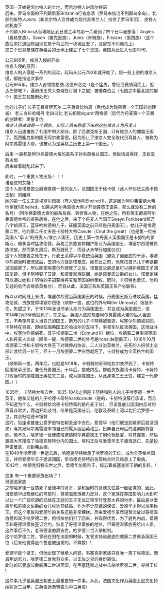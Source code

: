 英国一开始是凯尔特人的土地，而凯尔特人讲凯尔特语\
后来，罗马帝国的不列颠尼亚Britannia行省崩溃（罗马未统治不列颠岛全岛），北部的皮特人picts（和凯尔特人合并成为现代苏格兰人）挡住了罗马军团），皮特人趁机南下\
不列颠人Briton从低地地区到日德兰半岛那一片雇佣了四个日耳曼部落：Angles（盎格鲁族），Saxon（撒克逊族），Jutes（朱特族），Frisians（里西族）（这个族后来打道回府回现在属于荷兰的一块地区去了，没留在不列颠岛上）\
这三个日耳曼族在英格兰的土地上建立了七个王国，英国从此进入七国时代\

公元865年，维京入侵的开始\
维京入侵的原因：\
维京人的入侵是一系列的活动，起码从公元793年就开始了，但一般上说的维京入侵，都是指这次事件\
公元865年，维京人首领拉格纳.洛德布洛克（是个猛男，曾经沿赛纳河而上，抵达巴黎城下，逼迫法王秃头查理签订城下之盟）被诺森伯兰（七国之中最北边的那个）国王艾拉酷刑处死\

他的儿子们 长子无骨者伊瓦尔 二子勇者比约恩（后代成为瑞典第一个王国的创建者）  老三白衫哈福丹 老四乌比 老五蛇眼sigurdr西格德（后代为丹麦第一个王朝的创建者）发誓复仇\
*维京人很难说是一个民族，实际上后来称留下来的这些维京人为丹麦人*\
维京人迅速摧毁了七国中的大部分，除了西塞克斯王国，只有维京人的傀儡王国了。而西塞克斯的国王阿尔弗雷德，因为阻止了维京人完全取代日耳曼人，被称为阿尔弗雷德大帝，也被认为是英格兰历史上第一个国王。\

后来 一直都是阿尔弗雷德大帝的直系子孙当英格兰国王，但俗话说得好，王权没有永恒\
后来故事就乱起来了\

此时，一个重要人物出场！！！\
诺曼底的艾娃！\
这个人是诺曼底公爵理查德一世的女儿，法国国王于格卡佩（此人开创法兰西卡佩王朝）的姐妹\
她的第一任丈夫是埃塞尔烈德（有人管他叫Ehelred II，这是因为阿尔弗雷德大帝他爹就叫Ehelred，如果从阿尔弗雷德大帝才开始算英王谱系，那么就没有二世的名号）（阿尔弗雷德大帝的直系后裔，转折性人物，在他之前，所有英王都是阿尔弗雷德大帝的直系后裔，在他之后，来了个丹麦人当国王Sweyn Forkbeard斯万八字胡须王，蓝牙哈拉德的儿子，征服英国之前已经是丹麦国王），她儿子是埃德蒙二世，他的第二任丈夫是卡努特大帝Canute（Cnut the great）（也是第一位被英国人“承认”的丹麦人/维京人国王，历史上第一位丹麦人英国国王是卡努特的爹斯万，他爹当时猛攻伦敦，英格兰贵族宣称拥护斯万为英国国王，埃塞尔烈德被贵族流放，然而第五周后，斯万就死了，而且从未举行加冕仪式）\
这个人的重要之处在于，丹麦王系得以平稳统治英国（避免了诺曼底的干涉，埃塞尔烈德当时被流放后，去的地方就是诺曼底，而在此之前，他就把自己儿子老婆都送回娘家了，所以即使埃塞尔烈德死了之后，诺曼底公爵还是可以拥护英国王子回国复辟，但卡努特娶了艾娃，和诺曼家族联姻，她是诺曼底公爵的女儿，诺曼家族可以通过她和卡努特的子嗣获得丹麦和英国的继承权，同时，卡努特也承诺，他和艾娃的后代会继承英格兰），而且从此，法国王系和英国王系产生联系\

所以从时间线上来讲，埃塞尔烈德当英国国王的时候，丹麦国王斯万进攻英国，猛攻伦敦，贵族觉得埃塞尔烈德（顺带一提，这位的外号叫the Unready）抵挡不住，失望之下，于1013年圣诞节承认斯万为英国国王，并且成为英国国王，但1014年2月3号他就死了，在之后，英国人依然想要阿尔弗雷德大帝的后人当国王，不希望丹麦人当自己的国王，斯万的儿子卡努特被驱逐，埃塞尔烈德被迎回，卡努特在哥哥，即继任瑞典国王的哈拉尔的支持下，率领军队反攻英国，这场战斗中，埃塞尔烈德病死，其子埃德蒙二世（Edmund II）继位，埃德蒙二世率领英国人和丹麦人血战（顺带一提，埃德蒙二世的外号是Ironside刚勇王），1016年10月埃德蒙二世和卡努特大帝签下对赌停战协议，二人分治英格兰，先死的人把领土全部让渡给另一位王，但十一月埃德蒙二世突然就死了，卡努特成为全英格兰的国王。\
（顺带再一提，两年后，也就是1018年，卡努特的哥哥哈拉尔突然死了，卡努特回国继承王位，兼任丹麦国王。十年后，挪威内乱，挪威贵族邀请卡努特，卡努特打败当时的挪威国王奥拉夫二世，成为挪威国王，从此身兼三王王位，建立一代帝国。）\

1035年，卡努特大帝去世，1035-1040之间是卡努特和别人的儿子哈罗德一世当英王，他和艾娃的儿子哈德卡纽特hardicanute（是的，卡努特没履行承诺，而且不知道为什么，卡努特给哈德卡钮特留的是丹麦王位），但诺曼底公国国内反对的声音非常大，两边开始谈判，结果是英国分治，伦敦及泰晤士河以北归哈罗德一世，其余归哈德卡钮特\
这时，恰逢诺曼底公爵罗伯特在朝圣途中去世。爱德华（他们被送到娘家后就没回来）与其兄阿尔弗雷德率领自己的扈从返回英格兰，投奔自己母后的温彻斯特宫廷。但不久，哈罗德一世便盛情邀请阿尔弗雷德王子到伦敦赴宴，将其谋害，然后裹挟大军攫取了哈德克努特分内的国土。埃玛王后与爱德华王子渡海逃亡，先是投奔诺曼底，次到弗兰德。\
在1040年哈罗德一世逝去后，哈德克努特继承了哈罗德的王位，成为全英格兰国王，并将爱德华王子邀请回国，但哈德克努特前往英格兰时已经患上了重病。1042年，哈德克努特去世之后，爱德华加冕称王，标志着威塞克斯王朝的复辟。\

这里 有一个重要家族出场了！\
哥德温家族\
之前哈罗德一世搞死了爱德华的哥哥，是和当时的哥德文伯爵一起密谋的，因此，当爱德华出现继位的可能时，哥德温家族极力反对，这个家族在英国影响力大到可以让一个广受欢迎的已经在王庭的王子无法正常举行登基大典的地步，最后是以爱德华和哥德文伯爵的女儿埃迪莎结婚，作为不计前嫌的保证，爱德华才得以加冕称王。但这个家族和爱德华的关系还是非常糟糕。后来爱德华虽然短暂流放过哥德温伯爵和其子哈罗德二世，但很快他们打了回来，并取得优势，为了避免内战，爱德华和哥德温家族签订合约，恢复了哥德温家族的地位，但哥德温家族需给出人质。这件事后不久，老哥德温伯爵去世，哈罗德二世入掌枢机。\
这个哈罗德二世，曾经在困在法国的时候，发誓支持诺曼底的威廉二世继承英国王位（后来他觉得这个誓是被迫发的，不算数）\

爱德华是个贤王，但他出现了继承人问题，韦塞克斯家族只有唯一男丁埃德加，而且年幼无力，哈罗德二世党羽众多，以王后之兄的身份篡位。\
此时的诺曼底公爵威廉二世进英国，在黑塞廷斯之战中击杀哈罗德二世，夺得王位\

这件事几乎是英国王朝史上最重要的一件事，从此，法国文化作为英国上层文化持续将近三百年，古英语逐渐转变为中古英语\
